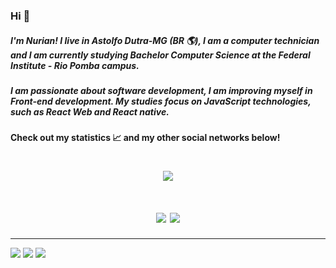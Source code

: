 ### Hi 👋
##### I'm Nurian! I live in Astolfo Dutra-MG (BR 🌎), I am a computer technician and I am currently studying Bachelor Computer Science at the Federal Institute - Rio Pomba campus.
##### I am passionate about software development, I am improving myself in Front-end development. My studies focus on JavaScript technologies, such as React Web and React native.

#### Check out my statistics 📈 and my other social networks below! 

<h1 align="center">
<img align="center" src="https://github-readme-stats.vercel.app/api?username=Nuri-an&count_private=true&theme=radical"/>
 </h1>

<h1 align="center">
<img align="center" src="https://github-readme-stats.vercel.app/api/top-langs/?username=Nuri-an&layout=compact" />
<img align="center" src="https://github-readme-stats.vercel.app/api/wakatime?username=nuriancoelho&v=2&layout=compact" />
</h1>

<hr />

[<img src="https://img.shields.io/badge/style-social-green?label=LinkedIn&color=0A66C2&logo=linkedin&logoColor=white" />](https://www.linkedin.com/in/nuriancoelho/) 
[<img src = "https://img.shields.io/badge/style-social-green?label=Instagram&logo=instagram&color=ff69b4&logoColor=white">](https://www.instagram.com/nurii.an/)
[<img src="https://img.shields.io/badge/style-social-green?label=Whatsapp%20Business&color=25D366&logo=whatsapp&logoColor=white">](https://api.whatsapp.com/send?phone=5532999627770)

